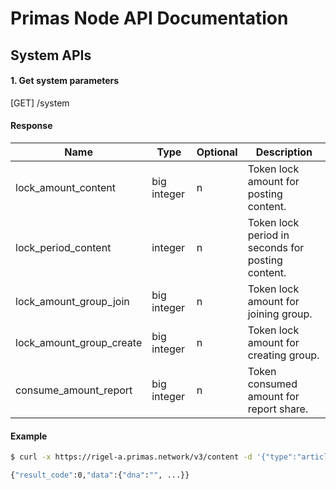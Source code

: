# Primas Node API Documentation

## System APIs

#### 1. Get system parameters

[GET] /system

#### Response

| Name                     | Type        | Optional | Description |
| ------------------------ | ----------- | -------- | ---------------------------------------- |
| lock_amount_content      | big integer | n        | Token lock amount for posting content. |
| lock_period_content      | integer     | n        | Token lock period in seconds for posting content. |
| lock_amount_group_join   | big integer | n        | Token lock amount for joining group. |
| lock_amount_group_create | big integer | n        | Token lock amount for creating group.|
| consume_amount_report    | big integer | n        | Token consumed amount for report share. |

#### Example

```bash
$ curl -x https://rigel-a.primas.network/v3/content -d '{"type":"article","content":"...","signature":"..."}'

{"result_code":0,"data":{"dna":"", ...}}

```
